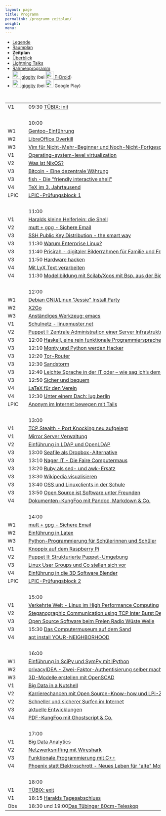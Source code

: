 ```yaml
---
layout: page
title: Programm
permalink: /programm_zeitplan/
weight:
menu:
---
```


* <a href="../programm_legende">Legende</a>&nbsp;&nbsp;&nbsp;&nbsp;
* <a href="../programm_raumplan/">Raumplan</a>&nbsp;&nbsp;&nbsp;&nbsp;
* <span style="font-weight: bold;">Zeitplan&nbsp;&nbsp;&nbsp;&nbsp;</span>
* <a href="../programm_ueberblick">Überblick</a>&nbsp;&nbsp;&nbsp;&nbsp;
* <a href="../programm_lightning_talks">Lightning Talks</a>&nbsp;&nbsp;&nbsp;&nbsp;
* <a href="../programm_rahmen">Rahmenprogramm</a>
* <a href="https://f-droid.org/repository/browse/?fdid=net.gaast.giggity" target="_blank"><img height="25" src="../images/giggity.png" alt="giggity-Logo" title="giggity-Logo" />&nbsp;giggity</a> (bei
<a href="https://f-droid.org/" target="_blank"><img height="25" src="../images/fdroid.png" alt="F-Droid-Logo" title="F-Droid-Logo" />&nbsp;F-Droid</a>)
* <a href="https://play.google.com/store/apps/details?id=net.gaast.giggity" target="_blank"><img height="25" src="../images/giggity.png" alt="giggity-Logo" title="giggity-Logo" />&nbsp;giggity</a> (bei
<img height="25" src="../images/googleplay.png" alt="Google-Play-Logo" title="Google-Play-Logo" />&nbsp;Google Play)

<br/>

<table>
<tr><td>V1</td><td><a class="talk2"></a></td><td>09:30 <a href="../programm/tuebix-init">TÜBIX: init</a></td><td>TÜBIX&nbsp;Orga-Team</td></tr>
<tr><td>&nbsp;</td></tr>
<tr><td></td><td></td><td>10:00</td></tr>
<tr><td>W1</td><td><a class="work"></a></td><td><a href="../programm/schmidt_stockmayer-gentoo">Gentoo-Einführung</a></td><td>Mark&nbsp;Schmidt,&nbsp;Andreas&nbsp;Stockmayer</td></tr>
<tr><td>W2</td><td><a class="work"></a></td><td><a href="../programm/krug-libreoffice">LibreOffice&nbsp;Overkill</a></td><td>Stefan&nbsp;Krug</td></tr>
<tr><td>W3</td><td><a class="work"></a></td><td><a href="../programm/zimmer-vim">Vim&nbsp;für&nbsp;Nicht-Mehr-Beginner&nbsp;und&nbsp;Noch-Nicht-Fortgeschrittene</a></td><td>Toni&nbsp;Zimmer</td></tr>
<tr><td>V1</td><td><a class="talk"></a></td><td><a href="../programm/brauner-lxc">Operating-system-level&nbsp;virtualization</a></td><td>Christian&nbsp;Brauner</td></tr>
<tr><td>V2</td><td><a class="talk"></a></td><td><a href="../programm/seitz-nixos">Was&nbsp;ist&nbsp;NixOS?</a></td><td>Paul&nbsp;Seitz</td></tr>
<tr><td>V3</td><td><a class="talk"></a></td><td><a href="../programm/uebele-bitcoin">Bitcoin&nbsp;-&nbsp;Eine&nbsp;dezentrale&nbsp;Währung</a></td><td>Peter&nbsp;Uebele</td></tr>
<tr><td>V3</td><td><a class="talk"></a></td><td><a href="../programm/weissensel-fish">fish&nbsp;-&nbsp;Die&nbsp;"friendly&nbsp;interactive&nbsp;shell"</a></td><td>Jonas&nbsp;Weissensel</td></tr>
<tr><td>V4</td><td><a class="talk"></a></td><td><a href="../programm/schroeder-tex">TeX&nbsp;im&nbsp;3.&nbsp;Jahrtausend</a></td><td>Martin&nbsp;Schröder</td></tr>
<tr><td>LPIC</td><td></td><td><a href="../lpic">LPIC-Prüfungsblock&nbsp;1</a></td><td>Klaus Behrla</td></tr>
<tr><td>&nbsp;</td></tr>
<tr><td></td><td></td><td>11:00</td></tr>
<tr><td>V1</td><td><a class="talk"></a></td><td><a href="../programm/koenig-bash">Haralds&nbsp;kleine&nbsp;Helferlein:&nbsp;die&nbsp;Shell</a></td><td>Harald&nbsp;König</td></tr>
<tr><td>V2</td><td><a class="talk"></a></td><td><a href="../programm/guckes-muttgpg1">mutt&nbsp;+&nbsp;gpg&nbsp;-&nbsp;Sichere&nbsp;Email</a></td><td>Sven&nbsp;Guckes</td></tr>
<tr><td>V3</td><td><a class="talk"></a></td><td><a href="../programm/genannt-sshkey_distribution">SSH&nbsp;Public&nbsp;Key&nbsp;Distribution&nbsp;-&nbsp;the&nbsp;smart&nbsp;way</a></td><td>Jonas&nbsp;Genannt</td></tr>
<tr><td>V3</td><td><a class="light"></a></td><td>11:30 <a href="../programm/rosendahl-warum_enterprise">Warum&nbsp;Enterprise&nbsp;Linux?</a></td><td>Frank&nbsp;Rosendahl</td></tr>
<tr><td>V3</td><td><a class="light"></a></td><td>11:40 <a href="../programm/thiele-prisirah">Prisirah&nbsp;-&nbsp;digitaler&nbsp;Bilderrahmen&nbsp;für&nbsp;Familie&nbsp;und&nbsp;Freunde</a></td><td>Jens&nbsp;Thiele</td></tr>
<tr><td>V3</td><td><a class="light"></a></td><td>11:50 <a href="../programm/siegl-hardwarehacks">Hardware&nbsp;hacken</a></td><td>Marcus&nbsp;Siegl</td></tr>
<tr><td>V4</td><td><a class="talk"></a></td><td><a href="../programm/engelmann-lyx">Mit&nbsp;LyX&nbsp;Text&nbsp;verarbeiten</a></td><td>Wolfgang&nbsp;Engelmann</td></tr>
<tr><td>V4</td><td><a class="talk"></a></td><td>11:30&nbsp;<a href="../programm/witte-scilab_xcos">Modellbildung&nbsp;mit&nbsp;Scilab/Xcos&nbsp;mit&nbsp;Bsp.&nbsp;aus&nbsp;der&nbsp;Biorhythmik</a></td><td>Karl-Heinz&nbsp;Witte</td></tr>
<tr><td>&nbsp;</td></tr>
<tr><td></td><td></td><td>12:00</td></tr>
<tr><td>W1</td><td><a class="work"></a></td><td><a href="../programm/mundt_nachbauer-jessie_party">Debian&nbsp;GNU/Linux&nbsp;"Jessie"&nbsp;Install&nbsp;Party</a></td><td>Andreas&nbsp;Mundt,&nbsp;Florian&nbsp;Nachbauer</td></tr>
<tr><td>W2</td><td><a class="work"></a></td><td><a href="../programm/graesing-x2go">X2Go</a></td><td>Heinz Graesing</td></tr>
<tr><td>W3</td><td><a class="work"></a></td><td><a href="../programm/waelde-emacs">Anständiges&nbsp;Werkzeug:&nbsp;emacs</a></td><td>Erich&nbsp;Wälde</td></tr>
<tr><td>V1</td><td><a class="talk"></a></td><td><a href="../programm/schiebel-linuxmuster">Schulnetz&nbsp;-&nbsp;linuxmuster.net</a></td><td>Frank&nbsp;Schiebel</td></tr>
<tr><td>V2</td><td><a class="talk"></a></td><td><a href="../programm/kockler-puppet1">Puppet&nbsp;I:&nbsp;Zentrale&nbsp;Administration&nbsp;einer&nbsp;Server&nbsp;Infrastruktur</a></td><td>Torsten&nbsp;Kockler</td></tr>
<tr><td>V3</td><td><a class="light"></a></td><td>12:00 <a href="../programm/blechschmidt-haskell">Haskell,&nbsp;eine&nbsp;rein&nbsp;funktionale&nbsp;Programmiersprache</a></td><td>Ingo&nbsp;Blechschmidt</td></tr>
<tr><td>V3</td><td><a class="light"></a></td><td>12:10 <a href="../programm/willbold-python_kinder_buch">Monty&nbsp;und&nbsp;Python&nbsp;werden&nbsp;Hacker</a></td><td>Carina&nbsp;Willbold</td></tr>
<tr><td>V3</td><td><a class="light"></a></td><td>12:20 <a href="../programm/stadelmeier_wannenmacher-tor_router">Tor-Router</a></td><td>Andreas&nbsp;Stadelmeier,&nbsp;Fabian&nbsp;Wannenmacher</td></tr>
<tr><td>V3</td><td><a class="light"></a></td><td>12:30 <a href="../programm/blechschmidt-sandstorm">Sandstorm</a></td><td>Ingo&nbsp;Blechschmidt</td></tr>
<tr><td>V3</td><td><a class="light"></a></td><td>12:40 <a href="../programm/helmle-einfache_sprache">Leichte&nbsp;Sprache&nbsp;in&nbsp;der&nbsp;IT&nbsp;oder&nbsp;–&nbsp;wie&nbsp;sag&nbsp;ich’s&nbsp;dem&nbsp;User?</a></td><td>Krishna-Sara&nbsp;Helmle</td></tr>
<tr><td>V3</td><td><a class="light"></a></td><td>12:50 <a href="../programm/koelbel-desktop_auth">Sicher&nbsp;und&nbsp;bequem</a></td><td>Cornelius&nbsp;Kölbel</td></tr>
<tr><td>V4</td><td><a class="talk"></a></td><td><a href="../programm/imme-latex_verein">LaTeX&nbsp;für&nbsp;den&nbsp;Verein</a></td><td>Roland&nbsp;Imme</td></tr>
<tr><td>V4</td><td><a class="talk"></a></td><td>12:30 <a href="../programm/hofmann-lug_berlin">Unter&nbsp;einem&nbsp;Dach:&nbsp;lug.berlin</a></td><td>Frank&nbsp;Hofmann</td></tr>
<tr><td>LPIC</td><td><a class="talk"></a></td><td><a href="../programm/koelbel-tails">Anonym&nbsp;im&nbsp;Internet&nbsp;bewegen&nbsp;mit&nbsp;Tails</a></td><td>Cornelius&nbsp;Kölbel</td></tr>
<tr><td>&nbsp;</td></tr>
<tr><td></td><td></td><td>13:00</td></tr>
<tr><td>V1</td><td><a class="talk"></a></td><td><a href="../programm/seidel-tcp_stealth">TCP&nbsp;Stealth&nbsp;-&nbsp;Port&nbsp;Knocking&nbsp;neu&nbsp;aufgelegt</a></td><td>Dr.&nbsp;Udo&nbsp;Seidel</td></tr>
<tr><td>V1</td><td><a class="talk"></a></td><td><a href="../programm/reber-mirrorserver">Mirror&nbsp;Server&nbsp;Verwaltung</a></td><td>Adrian&nbsp;Reber</td></tr>
<tr><td>V2</td><td><a class="talk"></a></td><td><a href="../programm/gietz-openldap">Einführung&nbsp;in&nbsp;LDAP&nbsp;und&nbsp;OpenLDAP</a></td><td>Peter&nbsp;Gietz</td></tr>
<tr><td>V3</td><td><a class="light"></a></td><td>13:00 <a href="../programm/giesen-seafile">Seafile&nbsp;als&nbsp;Dropbox-Alternative</a></td><td>Gregor&nbsp;Giesen</td></tr>
<tr><td>V3</td><td><a class="light"></a></td><td>13:10 <a href="../programm/widmayer-nagerit">Nager&nbsp;IT&nbsp;-&nbsp;Die&nbsp;Faire&nbsp;Computermaus</a></td><td>Karin&nbsp;Widmayer</td></tr>
<tr><td>V3</td><td><a class="light"></a></td><td>13:20 <a href="../programm/franke-ruby">Ruby&nbsp;als&nbsp;sed-&nbsp;und&nbsp;awk-Ersatz</a></td><td>Knut&nbsp;Franke</td></tr>
<tr><td>V3</td><td><a class="light"></a></td><td>13:30 <a href="../programm/humm-wikipedia">Wikipedia&nbsp;visualisieren</a></td><td>Justin&nbsp;Humm</td></tr>
<tr><td>V3</td><td><a class="light"></a></td><td>13:40 <a href="../programm/schiebel-oss_schule">OSS&nbsp;und&nbsp;Linuxclients&nbsp;in&nbsp;der&nbsp;Schule</a></td><td>Frank&nbsp;Schiebel</td></tr>
<tr><td>V3</td><td><a class="light"></a></td><td>13:50 <a href="../programm/george-software_unter_freunden">Open&nbsp;Source&nbsp;ist&nbsp;Software&nbsp;unter&nbsp;Freunden</a></td><td>Dominik&nbsp;George</td></tr>
<tr><td>V4</td><td><a class="talk"></a></td><td><a href="../programm/pfeifle-pandoc">Dokumenten-KungFoo&nbsp;mit&nbsp;Pandoc,&nbsp;Markdown&nbsp;&&nbsp;Co.</a></td><td>Kurt&nbsp;Pfeifle</td></tr>
<tr><td>&nbsp;</td></tr>
<tr><td></td><td></td><td>14:00</td></tr>
<tr><td>W1</td><td><a class="work"></a></td><td><a href="../programm/guckes-muttgpg2">mutt&nbsp;+&nbsp;gpg&nbsp;-&nbsp;Sichere&nbsp;Email</a></td><td>Sven&nbsp;Guckes</td></tr>
<tr><td>W2</td><td><a class="work"></a></td><td><a href="../programm/nagel-latex">Einführung&nbsp;in&nbsp;Latex</a></td><td>Thorsten&nbsp;Nagel</td></tr>
<tr><td>W3</td><td><a class="work"></a></td><td><a href="../programm/blechschmidt-python_schueler">Python-Programmierung&nbsp;für&nbsp;Schülerinnen&nbsp;und&nbsp;Schüler</a></td><td>Ingo&nbsp;Blechschmidt</td></tr>
<tr><td>V1</td><td><a class="talk"></a></td><td><a href="../programm/knopper-knoppix_raspi">Knoppix&nbsp;auf&nbsp;dem&nbsp;Raspberry&nbsp;Pi</a></td><td>Prof.&nbsp;Dipl.-Ing.&nbsp;Klaus&nbsp;Knopper</td></tr>
<tr><td>V2</td><td><a class="talk"></a></td><td><a href="../programm/kockler-puppet2">Puppet&nbsp;II:&nbsp;Strukturierte&nbsp;Puppet-Umgebung</a></td><td>Torsten&nbsp;Kockler</td></tr>
<tr><td>V3</td><td><a class="light"></a></td><td><a href="../programm/lugs-kurzvorstellungen">Linux&nbsp;User&nbsp;Groups&nbsp;und&nbsp;Co&nbsp;stellen&nbsp;sich&nbsp;vor</a></td><td>Linux User Groups und Co</td></tr>
<tr><td>V4</td><td><a class="talk"></a></td><td><a href="../programm/dinges-blender">Einführung&nbsp;in&nbsp;die&nbsp;3D&nbsp;Software&nbsp;Blender</a></td><td>Thomas&nbsp;Dinges</td></tr>
<tr><td>LPIC</td><td></td><td><a href="../lpic">LPIC-Prüfungsblock&nbsp;2</a></td><td>Klaus Behrla</td></tr>
<tr><td>&nbsp;</td></tr>
<tr><td></td><td></td><td>15:00</td></tr>
<tr><td>V1</td><td><a class="talk"></a></td><td><a href="../programm/gantikow-verkehrte_welt">Verkehrte&nbsp;Welt&nbsp;-&nbsp;Linux&nbsp;im&nbsp;High&nbsp;Performance&nbsp;Computing</a></td><td>Holger&nbsp;Gantikow</td></tr>
<tr><td>V2</td><td><a class="talk"></a></td><td><a href="../programm/kemmer-network_steganography">Steganographic&nbsp;Communication&nbsp;using&nbsp;TCP&nbsp;Inter&nbsp;Burst&nbsp;Delays</a></td><td>Florian&nbsp;Kemmer</td></tr>
<tr><td>V3</td><td><a class="talk"></a></td><td><a href="../programm/kuestner_strohmaier-wueste_welle">Open&nbsp;Source&nbsp;Software&nbsp;beim&nbsp;Freien&nbsp;Radio&nbsp;Wüste&nbsp;Welle</a></td><td>Andreas&nbsp;Küstner,&nbsp;Friedrich&nbsp;Strohmaier</td></tr>
<tr><td>V3</td><td><a class="talk"></a></td><td>15:30 <a href="../programm/klaeren-computermuseum">Das&nbsp;Computermuseum&nbsp;auf&nbsp;dem&nbsp;Sand</a></td><td>Prof.&nbsp;Dr.&nbsp;Herbert&nbsp;Klaeren</td></tr>
<tr><td>V4</td><td><a class="talk"></a></td><td><a href="../programm/mundt-apt_install">apt&nbsp;install&nbsp;YOUR-NEIGHBORHOOD</a></td><td>Andreas&nbsp;B.&nbsp;Mundt</td></tr>
<tr><td>&nbsp;</td></tr>
<tr><td></td><td></td><td>16:00</td></tr>
<tr><td>W1</td><td><a class="work"></a></td><td><a href="../programm/hrenka-python">Einführung&nbsp;in&nbsp;SciPy&nbsp;und&nbsp;SymPy&nbsp;mit&nbsp;IPython</a></td><td>Peter&nbsp;Hrenka</td></tr>
<tr><td>W2</td><td><a class="work"></a></td><td><a href="../programm/koelbel-privacyidea">privacyIDEA&nbsp;-&nbsp;Zwei-Faktor-Authentisierung&nbsp;selber&nbsp;machen</a></td><td>Cornelius&nbsp;Kölbel</td></tr>
<tr><td>W3</td><td><a class="work"></a></td><td><a href="../programm/knopper-openscad">3D-Modelle&nbsp;erstellen&nbsp;mit&nbsp;OpenSCAD</a></td><td>Prof.&nbsp;Dipl.-Ing.&nbsp;Klaus&nbsp;Knopper</td></tr>
<tr><td>V1</td><td><a class="talk"></a></td><td><a href="../programm/flebbe-bigdata1">Big&nbsp;Data&nbsp;in&nbsp;a&nbsp;Nutshell</a></td><td>Olaf&nbsp;Flebbe</td></tr>
<tr><td>V2</td><td><a class="talk"></a></td><td><a href="../programm/behrla-lpic">Karrierechancen&nbsp;mit&nbsp;Open&nbsp;Source-Know-how&nbsp;und&nbsp;LPI-Zertifikat</a></td><td>Klaus&nbsp;Behrla</td></tr>
<tr><td>V2</td><td><a class="talk"></a></td><td><a href="../programm/hofmann-surfen">Schneller&nbsp;und&nbsp;sicherer&nbsp;Surfen&nbsp;im&nbsp;Internet</a></td><td>Frank&nbsp;Hofmann</td></tr>
<tr><td>V3</td><td><a class="talk"></a></td><td><a href="../programm/schiele-aktuelles">aktuelle&nbsp;Entwicklungen</a></td><td>Joachim&nbsp;Schiele</td></tr>
<tr><td>V4</td><td><a class="talk"></a></td><td><a href="../programm/pfeifle-pdfkungfoo">PDF-KungFoo&nbsp;mit&nbsp;Ghostscript&nbsp;&&nbsp;Co.</a></td><td>Kurt&nbsp;Pfeifle</td></tr>
<tr><td>&nbsp;</td></tr>
<tr><td></td><td></td><td>17:00</td></tr>
<tr><td>V1</td><td><a class="talk"></a></td><td><a href="../programm/goetz-bigdata2">Big&nbsp;Data&nbsp;Analytics</a></td><td>Thomas&nbsp;Götz</td></tr>
<tr><td>V2</td><td><a class="talk"></a></td><td><a href="../programm/blechschmidt-wireshark">Netzwerksniffing&nbsp;mit&nbsp;Wireshark</a></td><td>Ingo&nbsp;Blechschmidt</td></tr>
<tr><td>V3</td><td><a class="talk"></a></td><td><a href="../programm/grimm-cpp_funktional">Funktionale&nbsp;Programmierung&nbsp;mit&nbsp;C++</a></td><td>Rainer&nbsp;Grimm</td></tr>
<tr><td>V4</td><td><a class="talk"></a></td><td><a href="../programm/gantikow-elektroschrott">Phoenix&nbsp;statt&nbsp;Elektroschrott&nbsp;-&nbsp;Neues&nbsp;Leben&nbsp;für&nbsp;"alte"&nbsp;Mobilgeräte</a></td><td>Holger&nbsp;Gantikow</td></tr>
<tr><td>&nbsp;</td></tr>
<tr><td></td><td></td><td>18:00</td></tr>
<tr><td>V1</td><td><a class="talk2"></a></td><td><a href="../programm/tuebix-exit">TÜBIX: exit</a></td><td>TÜBIX&nbsp;Orga-Team</td></tr>
<tr><td>V1</td><td><a class="talk"></a></td><td>18:15 <a href="../programm/koenig-tagesabschluss">Haralds&nbsp;Tagesabschluss</a></td><td>Harald&nbsp;König</td></tr>
<tr><td>Obs</td><td><a class="talk"></a></td><td>18:30 und 19:00<a href="../programm/gottschall-teleskop">Das&nbsp;Tübinger&nbsp;80cm-Teleskop</a></td><td>Ruth&nbsp;Gottschall,&nbsp;Daniel&nbsp;Gottschall</td></tr>
</table>
